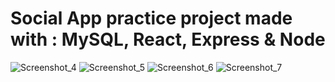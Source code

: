 # Social App practice project made with : MySQL, React, Express & Node

![Screenshot_4](https://user-images.githubusercontent.com/70588174/221353583-4ca82e3d-e877-42dd-a226-b5944bc1c678.png)
![Screenshot_5](https://user-images.githubusercontent.com/70588174/221353585-c4d6b795-1076-4521-8ef0-ece4b46a2570.png)
![Screenshot_6](https://user-images.githubusercontent.com/70588174/221353588-482539e9-1a8e-454d-ada7-7f7f3c7c1787.png)
![Screenshot_7](https://user-images.githubusercontent.com/70588174/221353589-d46810d8-9460-4e5f-acfa-e0a6741222ca.png)
